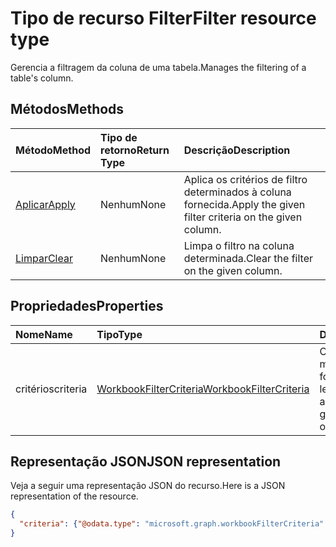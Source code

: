 # <a name="filter-resource-type"></a><span data-ttu-id="03415-101">Tipo de recurso Filter</span><span class="sxs-lookup"><span data-stu-id="03415-101">Filter resource type</span></span>

<span data-ttu-id="03415-102">Gerencia a filtragem da coluna de uma tabela.</span><span class="sxs-lookup"><span data-stu-id="03415-102">Manages the filtering of a table's column.</span></span>


## <a name="methods"></a><span data-ttu-id="03415-103">Métodos</span><span class="sxs-lookup"><span data-stu-id="03415-103">Methods</span></span>

| <span data-ttu-id="03415-104">Método</span><span class="sxs-lookup"><span data-stu-id="03415-104">Method</span></span>           | <span data-ttu-id="03415-105">Tipo de retorno</span><span class="sxs-lookup"><span data-stu-id="03415-105">Return Type</span></span>    |<span data-ttu-id="03415-106">Descrição</span><span class="sxs-lookup"><span data-stu-id="03415-106">Description</span></span>|
|:---------------|:--------|:----------|
|[<span data-ttu-id="03415-107">Aplicar</span><span class="sxs-lookup"><span data-stu-id="03415-107">Apply</span></span>](../api/filter_apply.md)|<span data-ttu-id="03415-108">Nenhum</span><span class="sxs-lookup"><span data-stu-id="03415-108">None</span></span>|<span data-ttu-id="03415-109">Aplica os critérios de filtro determinados à coluna fornecida.</span><span class="sxs-lookup"><span data-stu-id="03415-109">Apply the given filter criteria on the given column.</span></span>|
|[<span data-ttu-id="03415-110">Limpar</span><span class="sxs-lookup"><span data-stu-id="03415-110">Clear</span></span>](../api/filter_clear.md)|<span data-ttu-id="03415-111">Nenhum</span><span class="sxs-lookup"><span data-stu-id="03415-111">None</span></span>|<span data-ttu-id="03415-112">Limpa o filtro na coluna determinada.</span><span class="sxs-lookup"><span data-stu-id="03415-112">Clear the filter on the given column.</span></span>|

## <a name="properties"></a><span data-ttu-id="03415-113">Propriedades</span><span class="sxs-lookup"><span data-stu-id="03415-113">Properties</span></span>

| <span data-ttu-id="03415-114">Nome</span><span class="sxs-lookup"><span data-stu-id="03415-114">Name</span></span> | <span data-ttu-id="03415-115">Tipo</span><span class="sxs-lookup"><span data-stu-id="03415-115">Type</span></span>   |<span data-ttu-id="03415-116">Descrição</span><span class="sxs-lookup"><span data-stu-id="03415-116">Description</span></span>|
|:---------------|:--------|:----------|
|<span data-ttu-id="03415-117">critérios</span><span class="sxs-lookup"><span data-stu-id="03415-117">criteria</span></span>|[<span data-ttu-id="03415-118">WorkbookFilterCriteria</span><span class="sxs-lookup"><span data-stu-id="03415-118">WorkbookFilterCriteria</span></span>](filtercriteria.md)|<span data-ttu-id="03415-p101">O filtro aplicado no momento à coluna fornecida. Somente leitura.</span><span class="sxs-lookup"><span data-stu-id="03415-p101">The currently applied filter on the given column. Read-only.</span></span>|

## <a name="json-representation"></a><span data-ttu-id="03415-121">Representação JSON</span><span class="sxs-lookup"><span data-stu-id="03415-121">JSON representation</span></span>

<span data-ttu-id="03415-122">Veja a seguir uma representação JSON do recurso.</span><span class="sxs-lookup"><span data-stu-id="03415-122">Here is a JSON representation of the resource.</span></span>

<!-- {
  "blockType": "resource",
  "baseType": "microsoft.graph.entity",
  "optionalProperties": [

  ],
  "@odata.type": "microsoft.graph.workbookFilter"
}-->

```json
{
  "criteria": {"@odata.type": "microsoft.graph.workbookFilterCriteria" }
}
```

<!-- uuid: 8fcb5dbc-d5aa-4681-8e31-b001d5168d79
2015-10-25 14:57:30 UTC -->
<!-- {
  "type": "#page.annotation",
  "description": "Filter resource",
  "keywords": "",
  "section": "documentation",
  "tocPath": ""
}-->